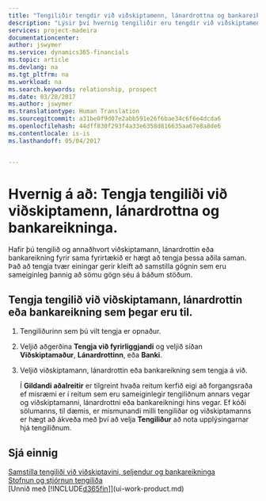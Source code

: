 ```yaml
---
title: "Tengiliðir tengdir við viðskiptamenn, lánardrottna og bankareikninga| Microsoft Docs"
description: "Lýsir því hvernig tengiliðir eru tengdir við viðskiptamenn, lánardrottna og bankareikninga í Financials"
services: project-madeira
documentationcenter: 
author: jswymer
ms.service: dynamics365-financials
ms.topic: article
ms.devlang: na
ms.tgt_pltfrm: na
ms.workload: na
ms.search.keywords: relationship, prospect
ms.date: 03/28/2017
ms.author: jswymer
ms.translationtype: Human Translation
ms.sourcegitcommit: a31be0f9d07e2abb591e26f6bae34c6f6e4dcda6
ms.openlocfilehash: 44dff830f293f4a33e6358d816635aa67e8a8de6
ms.contentlocale: is-is
ms.lasthandoff: 05/04/2017


---
```

# <a name="how-to-link-contacts-with-customers-vendors-and-bank-accounts"></a>Hvernig á að: Tengja tengiliði við viðskiptamenn, lánardrottna og bankareikninga.
Hafir þú tengilið og annaðhvort viðskiptamann, lánardrottin eða bankareikning fyrir sama fyrirtækið er hægt að tengja þessa aðila saman. Það að tengja tvær einingar gerir kleift að samstilla gögnin sem eru sameiginleg þannig að sömu gögn séu á báðum stöðum.

## <a name="link-a-contact-to-an-existing-customer-vendor-or-bank-account"></a>Tengja tengilið við viðskiptamann, lánardrottin eða bankareikning sem þegar eru til.
1. Tengiliðurinn sem þú vilt tengja er opnaður.
2. Veljið aðgerðina **Tengja við fyrirliggjandi** og veljið síðan **Viðskiptamaður**, **Lánardrottinn**, eða **Banki**.
3. Veljið viðskiptamann, lánardrottin eða bankareikning sem tengja á við.

   Í **Gildandi aðalreitir** er tilgreint hvaða reitum kerfið eigi að forgangsraða ef misræmi er í reitum sem eru sameiginlegir tengiliðnum annars vegar og viðskiptamanni, lánardrottni eða bankareikningi hins vegar. Ef kóði sölumanns, til dæmis, er mismunandi milli tengiliðar og viðskiptamanns er hægt að ákveða með því að velja **Tengiliður** að nota upplýsingarnar hjá tengiliðnum.

## <a name="see-also"></a>Sjá einnig
[Samstilla tengiliði við viðskiptavini, seljendur og bankareikninga](marketing-synchronize-contacts-customers-vendors-bank-accounts.md)  
[Stofnun og stjórnun tengiliða](marketing-contacts.md)  
[Unnið með [!INCLUDE[d365fin](includes/d365fin_md.md)]](ui-work-product.md)  

